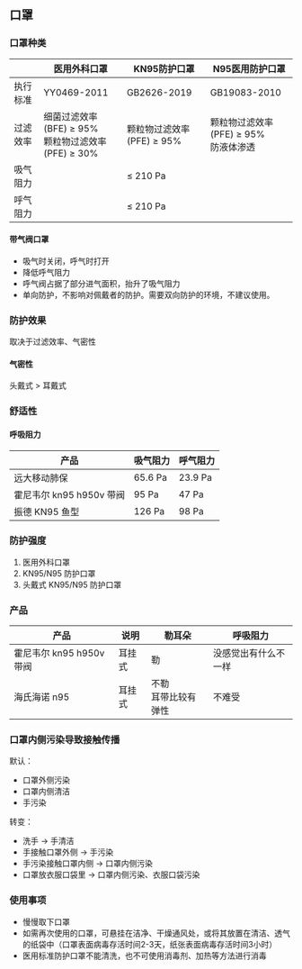 ## 口罩

### 口罩种类

| | 医用外科口罩 | KN95防护口罩 | N95医用防护口罩 |
| --- | --- | --- | --- |
| 执行标准 | YY0469-2011 | GB2626-2019 | GB19083-2010 |
| 过滤效率 | 细菌过滤效率(BFE) ≥ 95%<br>颗粒物过滤效率(PFE) ≥ 30% | 颗粒物过滤效率(PFE) ≥ 95% | 颗粒物过滤效率(PFE) ≥ 95%<br>防液体渗透 |
| 吸气阻力 | | ≤ 210 Pa | |
| 呼气阻力 | | ≤ 210 Pa | |

#### 带气阀口罩

- 吸气时关闭，呼气时打开
- 降低呼气阻力
- 呼气阀占据了部分进气面积，抬升了吸气阻力
- 单向防护，不影响对佩戴者的防护。需要双向防护的环境，不建议使用。

### 防护效果

取决于过滤效率、气密性

#### 气密性

头戴式 > 耳戴式

### 舒适性

#### 呼吸阻力

| 产品 | 吸气阻力 | 呼气阻力 |
| --- | --- | --- |
| 远大移动肺保 | 65.6 Pa | 23.9 Pa |
| 霍尼韦尔 kn95 h950v 带阀 | 95 Pa | 47 Pa |
| 振德 KN95 鱼型 | 126 Pa | 98 Pa |

### 防护强度

1. 医用外科口罩
2. KN95/N95 防护口罩
3. 头戴式 KN95/N95 防护口罩

### 产品

| 产品 | 说明 | 勒耳朵 | 呼吸阻力 | 
| --- | --- | --- | --- |
| 霍尼韦尔 kn95 h950v 带阀 | 耳挂式 | 勒 | 没感觉出有什么不一样 |
| 海氏海诺 n95 | 耳挂式 | 不勒<br>耳带比较有弹性 | 不难受 |

### 口罩内侧污染导致接触传播

默认：

- 口罩外侧污染
- 口罩内侧清洁
- 手污染

转变：

- 洗手 → 手清洁
- 手接触口罩外侧 → 手污染
- 手污染接触口罩内侧 → 口罩内侧污染
- 口罩放衣服口袋里 → 口罩内侧污染、衣服口袋污染

### 使用事项

- 慢慢取下口罩
- 如需再次使用的口罩，可悬挂在洁净、干燥通风处，或将其放置在清洁、透气的纸袋中（口罩表面病毒存活时间2-3天，纸张表面病毒存活时间3小时）
- 医用标准防护口罩不能清洗，也不可使用消毒剂、加热等方法进行消毒
